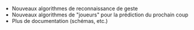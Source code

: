 - Nouveaux algorithmes de reconnaissance de geste
- Nouveaux algorithmes de "joueurs" pour la prédiction du prochain coup
- Plus de documentation (schémas, etc.)
 